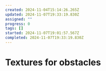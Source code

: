 ```yaml
---
created: 2024-11-04T15:14:26.265Z
updated: 2024-11-07T19:33:19.830Z
assigned: ""
progress: 0
tags: []
started: 2024-11-07T19:01:57.567Z
completed: 2024-11-07T19:33:19.830Z
---
```


# Textures for obstacles
